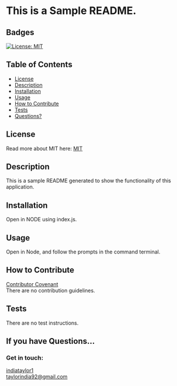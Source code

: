 # This is a Sample README.
  ## Badges
  [![License: MIT](https://img.shields.io/badge/License-MIT-yellow.svg)](https://opensource.org/licenses/MIT)
  ## Table of Contents
  * [License](#license)
  * [Description](#description)
  * [Installation](#installation)
  * [Usage](#usage)
  * [How to Contribute](#how-to-contribute)
  * [Tests](#tests)
  * [Questions?](#questions)
  ## License
  Read more about MIT here:
  [MIT](https://opensource.org/licenses/MIT)
  ## Description
  This is a sample README generated to show the functionality of this application.
  ## Installation
  Open in NODE using index.js.
  ## Usage
  Open in Node, and follow the prompts in the command terminal.
  ## How to Contribute
  [Contributor Covenant](https://www.contributor-covenant.org/)  
  There are no contribution guidelines.
  ## Tests
  There are no test instructions.
  ## If you have Questions...
  ### Get in touch: 
  [indiataylor1](https://github.com/indiataylor1)  
  taylorindia92@gmail.com